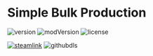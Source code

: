 # Simple Bulk Production
![version](https://img.shields.io/badge/RimWorld-1.1-brightgreen.svg) ![modVersion](https://img.shields.io/github/v/release/dninemfive/simplebulkproduction?color=brightgreen&label=Mod%20version) ![license](https://img.shields.io/badge/License-MIT-brightgreen.svg)

[![steamlink](https://raster.shields.io/steam/downloads/1602585171.png?color=blue&label=Workshop&logo=steam)](https://steamcommunity.com/sharedfiles/filedetails/?id=1602585171) ![githubdls](https://img.shields.io/github/downloads/dninemfive/simplebulkproduction/total?color=blue&label=Github&logo=github)